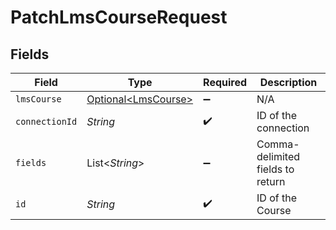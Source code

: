 # PatchLmsCourseRequest


## Fields

| Field                                                    | Type                                                     | Required                                                 | Description                                              |
| -------------------------------------------------------- | -------------------------------------------------------- | -------------------------------------------------------- | -------------------------------------------------------- |
| `lmsCourse`                                              | [Optional\<LmsCourse>](../../models/shared/LmsCourse.md) | :heavy_minus_sign:                                       | N/A                                                      |
| `connectionId`                                           | *String*                                                 | :heavy_check_mark:                                       | ID of the connection                                     |
| `fields`                                                 | List\<*String*>                                          | :heavy_minus_sign:                                       | Comma-delimited fields to return                         |
| `id`                                                     | *String*                                                 | :heavy_check_mark:                                       | ID of the Course                                         |